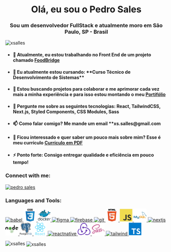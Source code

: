 <h1 align="center">Olá, eu sou o Pedro Sales</h1>
<h3 align="center">Sou um desenvolvedor FullStack e atualmente moro em São Paulo, SP - Brasil</h3>

<p align="left"> <img src="https://komarev.com/ghpvc/?username=xsalles&label=Profile%20views&color=0e75b6&style=flat" alt="xsalles" /> </p>

- <h4>🔭 Atualmente, eu estou trabalhando no Front End de um projeto chamado <a href="https://github.com/orgs/fb-FoodBridge/teams/front-end">FoodBridge</a></h4>

- <h4>🌱 Eu atualmente estou cursando: **Curso Técnico de Desenvolvimento de Sistemas** </h4>

- <h4>👯 Estou buscando projetos para colaborar e me aprimorar cada vez mais a minha experiência e para isso estou montando o meu <a href="https://github.com/xsalles/portifolio">Portifólio</a></h4>

- <h4>💬 Pergunte me sobre as seguintes tecnologias: React, TailwindCSS, Next.js, Styled Components, CSS Modules, Sass </h4>

- <h4>📫 Como falar comigo? Me mande um email **xs.salles@gmail.com</h4>

- <h4>📄 Ficou interessado e quer saber um pouco mais sobre mim? Esse é meu currículo <a href="https://drive.google.com/file/d/1KSYB43RAwZbTEgHj0wojkKZmd_WlvYu_/view?usp=sharing">Currículo em PDF</a></h4>

- <h4>⚡ Ponto forte: Consigo entregar qualidade e eficiência em pouco tempo!<h4>

<h3 align="left">Connect with me:</h3>
<p align="left">
<a href="https://linkedin.com/in/pedro-sales-00090a274" target="blank"><img align="center" src="https://raw.githubusercontent.com/rahuldkjain/github-profile-readme-generator/master/src/images/icons/Social/linked-in-alt.svg" alt="pedro sales" height="30" width="40" /></a>
</p>

<h3 align="left">Languages and Tools:</h3>
<p align="left"> <a href="https://babeljs.io/" target="_blank" rel="noreferrer"> <img src="https://www.vectorlogo.zone/logos/babeljs/babeljs-icon.svg" alt="babel" width="40" height="40"/> </a> <a href="https://www.w3schools.com/css/" target="_blank" rel="noreferrer"> <img src="https://raw.githubusercontent.com/devicons/devicon/master/icons/css3/css3-original-wordmark.svg" alt="css3" width="40" height="40"/> </a> <a href="https://www.docker.com/" target="_blank" rel="noreferrer"> <img src="https://raw.githubusercontent.com/devicons/devicon/master/icons/docker/docker-original-wordmark.svg" alt="docker" width="40" height="40"/> </a> <a href="https://www.figma.com/" target="_blank" rel="noreferrer"> <img src="https://www.vectorlogo.zone/logos/figma/figma-icon.svg" alt="figma" width="40" height="40"/> </a> <a href="https://firebase.google.com/" target="_blank" rel="noreferrer"> <img src="https://www.vectorlogo.zone/logos/firebase/firebase-icon.svg" alt="firebase" width="40" height="40"/> </a> <a href="https://git-scm.com/" target="_blank" rel="noreferrer"> <img src="https://www.vectorlogo.zone/logos/git-scm/git-scm-icon.svg" alt="git" width="40" height="40"/> </a> <a href="https://www.w3.org/html/" target="_blank" rel="noreferrer"> <img src="https://raw.githubusercontent.com/devicons/devicon/master/icons/html5/html5-original-wordmark.svg" alt="html5" width="40" height="40"/> </a> <a href="https://developer.mozilla.org/en-US/docs/Web/JavaScript" target="_blank" rel="noreferrer"> <img src="https://raw.githubusercontent.com/devicons/devicon/master/icons/javascript/javascript-original.svg" alt="javascript" width="40" height="40"/> </a> <a href="https://www.mysql.com/" target="_blank" rel="noreferrer"> <img src="https://raw.githubusercontent.com/devicons/devicon/master/icons/mysql/mysql-original-wordmark.svg" alt="mysql" width="40" height="40"/> </a> <a href="https://nextjs.org/" target="_blank" rel="noreferrer"> <img src="https://cdn.worldvectorlogo.com/logos/nextjs-2.svg" alt="nextjs" width="40" height="40"/> </a> <a href="https://nodejs.org" target="_blank" rel="noreferrer"> <img src="https://raw.githubusercontent.com/devicons/devicon/master/icons/nodejs/nodejs-original-wordmark.svg" alt="nodejs" width="40" height="40"/> </a> <a href="https://www.postgresql.org" target="_blank" rel="noreferrer"> <img src="https://raw.githubusercontent.com/devicons/devicon/master/icons/postgresql/postgresql-original-wordmark.svg" alt="postgresql" width="40" height="40"/> </a> <a href="https://reactjs.org/" target="_blank" rel="noreferrer"> <img src="https://raw.githubusercontent.com/devicons/devicon/master/icons/react/react-original-wordmark.svg" alt="react" width="40" height="40"/> </a> <a href="https://reactnative.dev/" target="_blank" rel="noreferrer"> <img src="https://reactnative.dev/img/header_logo.svg" alt="reactnative" width="40" height="40"/> </a> <a href="https://redux.js.org" target="_blank" rel="noreferrer"> <img src="https://raw.githubusercontent.com/devicons/devicon/master/icons/redux/redux-original.svg" alt="redux" width="40" height="40"/> </a> <a href="https://sass-lang.com" target="_blank" rel="noreferrer"> <img src="https://raw.githubusercontent.com/devicons/devicon/master/icons/sass/sass-original.svg" alt="sass" width="40" height="40"/> </a> <a href="https://tailwindcss.com/" target="_blank" rel="noreferrer"> <img src="https://www.vectorlogo.zone/logos/tailwindcss/tailwindcss-icon.svg" alt="tailwind" width="40" height="40"/> </a> <a href="https://www.typescriptlang.org/" target="_blank" rel="noreferrer"> <img src="https://raw.githubusercontent.com/devicons/devicon/master/icons/typescript/typescript-original.svg" alt="typescript" width="40" height="40"/> </a> </p>

<p><img align="left" src="https://github-readme-stats.vercel.app/api/top-langs?username=xsalles&show_icons=true&locale=en&layout=compact" alt="xsalles" /></p>

<p>&nbsp;<img align="center" src="https://github-readme-stats.vercel.app/api?username=xsalles&show_icons=true&locale=en" alt="xsalles" /></p>  
